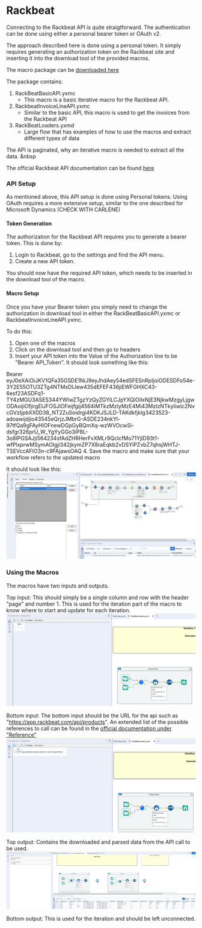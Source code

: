 # Rackbeat

Connecting to the Rackbeat API is quite straigtforward. 
The authentication can be done using either a personal bearer token or OAuth v2. 

The approach described here is done using a personal token. It simply requires generating an authorization token on the Rackbeat site and inserting it into the download tool of the provided macros. 


The macro package can be [downloaded here](https://drive.google.com/file/d/1pvzPZZcsKARS1n4qycnQjoTKCDtY1Bqw/view?usp=sharing)

The package contains:
1. RackBeatBasicAPI.yxmc 
    * This macro is a basic iterative macro for the Rackbeat API.
2. RackbeatInvoiceLineAPI.yxmc 
    * Similar to the basic API, this macro is used to get the invoices from the Rackbeat API
3. RackBeatLoaders.yxmd
    * Large flow that has examples of how to use the macros and extract different types of data


The API is paginated, why an iterative macro is needed to extract all the data. 
&nbsp  

The official Rackbeat API documentation can be found [here](https://rackbeat.docs.apiary.io/#)

### API Setup
As mentioned above, this API setup is done using Personal tokens. Using OAuth requires a more extensive setup, similar to the one described for Microsoft Dynamics (CHECK WITH CARLENE)

#### Token Generation
The authorization for the Rackbeat API requires you to generate a bearer token. 
This is done by:
1. Login to Rackbeat, go to the settings and find the API menu.
2. Create a new API token. 

You should now have the required API token, which needs to be inserted in the download tool of the macro. 

#### Macro Setup
Once you have your Bearer token you simply need to change the authorization in download tool in either the RackBeatBasicAPI.yxmc or RackbeatInvoiceLineAPI.yxmc. 

To do this:

1. Open one of the macros
2. Click on the download tool and then go to headers
3. Insert your API token into the Value of the Authorization line to be "Bearer API_Token". It should look something like this:

 Bearer eyJ0eXAiOiJKV1QFa35GSDE1NiJ9eyJhdAey54edSFESnRpIjoiODESDFo54e-3Y2E55OTU3ZTg4NTMxDIJew435dEFEF436jiEWFGHXC43-6esf23ASDFq1-TY4zMGU3ASES344YWIwZTgzYzQyZGYiLCJpYXQiOiIxNjE3NjkwMzgyLjgwODAoijiOfjirgEIJFOSJIOFeijfgij4564iMTkzMzIyMzE4Mi43MzIzNTkyIiwic2NvcGVzIjpbXX0D38_NT2ZuSoidrgi4KDKJSJLD-TAKdkfjklg3423523-adoawijdjio43545eQrjzJMbrG-ASDE234nkYl-97tfQa9gFAyHIOFnewDGpGyBQmXq-wzWVOcwSi-dsfgr326prU_W_YgYyGGo3iP8L-3o8lPGSAJji564234sfAdZHRHerFvXMLr9QclcfMo71YjID93t1-wfPlxprwMSymAOIgji342jkymZP7X8raEqkb2vDSYlPZvbZ7qhsjWHTJ-TSEVccAFIO3n-c9FAjawsOAQ
4. Save the macro and make sure that your workflow refers to the updated macro

It should look like this:
![table](./assets/Rackbeat/Rackbeat1.png)


### Using the Macros 
The macros have two inputs and outputs. 

Top input:
    This should simply be a single column and row with the header "page" and number 1. This is used for the iteration part of the macro to know where to start and update for each iteration.
    ![table](./assets/Rackbeat/Rackbeat2.png)


Bottom input: 
    The bottom input should be the URL for the api such as "https://app.rackbeat.com/api/products". An extended list of the possible references to call can be found in the [official documentation under "Reference"](https://rackbeat.docs.apiary.io/)
    ![table](./assets/Rackbeat/Rackbeat3.png)

Top output: 
    Contains the downloaded and parsed data from the API call to be used. 
    ![table](./assets/Rackbeat/Rackbeat4.png)

Bottom output:
    This is used for the iteration and should be left unconnected. 


